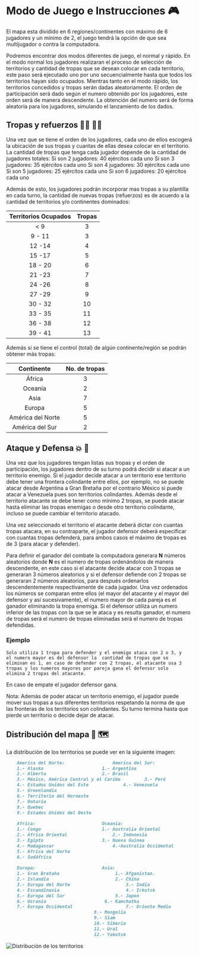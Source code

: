 # Modo de Juego e Instrucciones :video_game:
El mapa esta dividido en 6 regiones/continentes con máximo de 6 jugadores y un mínimo de 2, el 
juego tendrá la opción de que sea multijugador o contra la computadora.

Podremos encontrar dos modos diferentes de juego, el normal y rápido. En el modo normal los 
jugadores realizaran el proceso de selección de territorios y cantidad de tropas que se desean 
colocar en cada territorio, este paso será ejecutado uno por uno secuencialmente hasta que todos 
los territorios hayan sido ocupados. Mientras tanto en el modo rápido, los territorios concedidos y 
tropas serán dadas aleatoriamente. El orden de participación será dado según el numero obtenido 
por los jugadores, este orden será de manera descendente. La obtención del numero será de 
forma aleatoria para los jugadores, simulando el lanzamiento de los dados.


## Tropas y refuerzos  :guardsman: :guardswoman:
Una vez que se tiene el orden de los jugadores, cada uno de ellos escogerá la ubicación de sus 
tropas y cuantas de ellas desea colocar en el territorio. La cantidad de tropas que tenga cada 
jugador depende de la cantidad de jugadores totales:
	Si son 2 jugadores: 40 ejércitos cada uno
	Si son 3 jugadores: 35 ejércitos cada uno
	Si son 4 jugadores: 30 ejércitos cada uno
	Si son 5 jugadores: 25 ejércitos cada uno
	Si son 6 jugadores: 20 ejércitos cada uno

Además de esto, los jugadores podrán incorporar mas tropas a su plantilla en cada turno, la 
cantidad de nuevas tropas (refuerzos) es de acuerdo a la cantidad de territorios y/o continentes 
dominados:

| Territorios Ocupados | Tropas |
| :------------------: | :----: |
|         < 9          |   3    |
|        9 - 11        |   3    |
|        12 -14        |   4    |
|        15 -17        |   5    |
|       18 - 20        |   6    |
|        21 -23        |   7    |
|        24 -26        |   8    |
|        27 -29        |   9    |
|       30 - 32        |   10   |
|       33 - 35        |   11   |
|       36 - 38        |   12   |
|       39 - 41        |   13   |

Además si se tiene el control (total) de algún continente/región  se podrán obtener más tropas:

|    Continente     | No. de tropas |
| :---------------: | :-----------: |
|      África       |       3       |
|      Oceanía      |       2       |
|       Asia        |       7       |
|      Europa       |       5       |
| América del Norte |       5       |
|  América del Sur  |       2       |


## Ataque y Defensa :boom: :gun: 

Una vez que los jugadores tengan listas sus tropas y el orden de participación, los jugadores 
dentro de su turno podrá decidir si atacar a un territorio enemigo. Si el jugador decide atacar a un 
territorio ese territorio debe tener una frontera colindante entre ellos, por ejemplo, no se puede 
atacar desde Argentina a Gran Bretaña por el contrario México si puede atacar a Venezuela pues 
son territorios colindantes. Además desde el territorio atacante se debe tener como mínimo 2 
tropas, se puede atacar hasta eliminar las tropas enemigas o desde otro territorio colindante, 
incluso se puede cambiar el territorio atacado.

Una vez seleccionado el territorio el atacante deberá dictar con cuantas tropas atacara, en su 
contraparte, el jugador defensor deberá especificar con cuantas tropas defenderá, para ambos 
casos el máximo de tropas es de 3 (para atacar y defender). 

Para definir el ganador del combate la computadora generara **N** números aleatorios donde **N** es el 
numero de tropas ordenándolos de manera descendente, en este caso si el atacante decide 
atacar con 3 tropas se generaran 3 números aleatorios y si el defensor defiende con 2 tropas se 
generaran 2 números aleatorios, para después ordenarlos descendentemente respectivamente de 
cada jugador. Una vez ordenados los números se comparan entre ellos (el mayor del atacante y el 
mayor del defensor y así sucesivamente), el numero mayor de cada pareja es el ganador 
eliminando la tropa enemiga. Si el defensor utiliza un numero inferior de las tropas con la que se le 
ataca y es resulta ganador, el numero de tropas será el numero de tropas eliminadas será el 
numero de tropas defendidas. 

### Ejemplo
	Solo utiliza 1 tropa para defender y el enemigo ataca con 2 o 3, y 
	el numero mayor es del defensor la  cantidad de tropas que se 
	eliminan es 1, en caso de defender con 2 tropas, el atacante usa 3 
	tropas y los numeros mayores por pareja gana el defensor solo 
	elimina 2 tropas del atacante. 

En caso de empate el jugador defensor gana.

Nota: 
Además de poder atacar un territorio enemigo, el jugador puede mover sus tropas a sus diferentes 
territorios respetando la norma de que las fronteras de los territorios son colindantes. Su turno 
termina hasta que pierde un territorio o decide dejar de atacar.

## Distribución del mapa :dart: :world_map:

La distribución de los territorios se puede ver en la siguiente imagen:

``` markdown
	America del Norte:					America del Sur:
	1.- Alaska						1.- Argentina
	2.- Alberta						2.- Brasil
	3.- México, América Central y el Caribe		   	3.- Perú
	4.- Estados Unidos del Este				4.- Venezuela
	5.- Groenlandia
	6.- Territorio del Noroeste						
	7.- Ontario
	8.- Quebec
	9.- Estados Unidos del Oeste
				
	Africa:							Oceania:									
	1.- Congo						1.- Australia Oriental
	2.- Africa Oriental					2.- Indonesia
	3.- Egipto						3.- Nueva Guinea
	4.- Madagascar						4.-Australia Occidental 
	5.- Africa del Norte
	6.- Sudáfrica
	
	Europa:							Asia:
	1.- Gran Bretaña					 1.- Afganistan.
	2.- Islandia						 2.- China
	3.- Europa del Norte	   			  	 3.- India
	4.- Escandinavia				         4.- Irkutsk
	5.- Europa del Sur					 5.- Japon
	6.- Ucrania						 6.- Kamchatka
	7.- Europa Occidental					 7.- Oriente Medio
								 8.- Mongolia
					  			 9.- Siam
						  		 10.- Siberia
								 11.- Ural
								 12.- Yakutsk
```

![Distribución de los territorios](https://upload.wikimedia.org/wikipedia/commons/9/9d/Risk_game_map.png)
